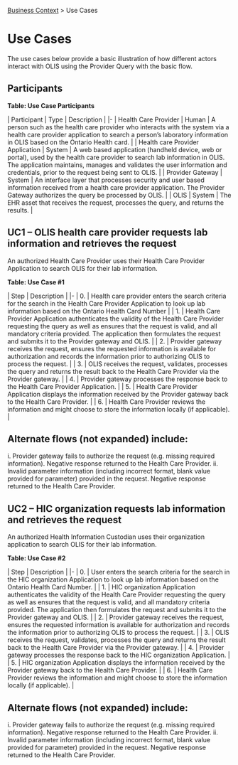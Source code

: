 <p id="breadcrumb">

[Business Context](https://simplifier.net/guide/OntarioLaboratoriesInformationSystemProviderQuery/BusinessContext) > Use Cases

</p>



# Use Cases


The use cases below provide a basic illustration of how different actors interact with OLIS using the Provider Query with the basic flow.
## Participants

**Table: Use Case Participants**


| Participant | Type   | Description |
|-
| Health Care Provider | Human  | A person such as the health care provider who interacts with the system via a health care provider application to search a person’s laboratory information in OLIS based on the Ontario Health card. |
| Health care Provider Application | System | A web based application (handheld device, web or portal), used by the health care provider to search lab information in OLIS. The application maintains, manages and validates the user information and credentials, prior to the request being sent to OLIS. |
| Provider  Gateway | System | An interface layer that processes security and user based information received from a health care provider application. The Provider Gateway authorizes the query be processed by OLIS. |
| OLIS | System | The EHR asset that receives the request, processes the query, and returns the results. |

## UC1 – OLIS health care provider requests lab information and retrieves the request

An authorized Health Care Provider uses their Health Care Provider Application to search OLIS for their lab information.

**Table: Use Case #1**


| Step | Description |
|-
| 0. | Health care provider enters the search criteria for the search in the Health Care Provider  Application to look up lab information based on the Ontario Health Card Number |
| 1.   | Health Care Provider Application authenticates the validity of the Health Care Provider requesting the query as well as ensures that the request is valid, and all mandatory criteria provided. The application then formulates the request and submits it to the Provider gateway and OLIS. |
| 2.   | Provider gateway receives the request, ensures the requested information is available for authorization and records the information prior to authorizing OLIS to process the request. |
| 3.   | OLIS receives the request, validates, processes the query and returns the result back to the Health Care Provider via the Provider gateway. |
| 4.   | Provider gateway processes the response back to the Health Care Provider  Application. |
| 5.   | Health Care Provider  Application displays the information received by the Provider gateway back to the Health Care Provider. |
| 6.   | Health Care Provider reviews the information and might choose to store the information locally (if applicable). |

## Alternate flows (not expanded) include:

i. Provider gateway fails to authorize the request (e.g. missing required information). Negative response returned to the Health Care Provider.
ii. Invalid parameter information (including incorrect format, blank value provided for parameter) provided in the request. Negative response returned to the Health Care Provider.

## UC2 – HIC organization requests lab information and retrieves the request

An authorized Health Information Custodian uses their organization application to search OLIS for their lab information.

**Table: Use Case #2**


| Step | Description  |
|-
| 0.   | User enters the search criteria for the search in the HIC organization  Application to look up lab information based on the Ontario Health Card Number. |
| 1.   | HIC organization Application authenticates the validity of the Health Care Provider requesting the query as well as ensures that the request is valid, and all mandatory criteria provided. The application then formulates the request and submits it to the Provider gateway and OLIS. |
| 2.   | Provider gateway receives the request, ensures the requested information is available for authorization and records the information prior to authorizing OLIS to process the request. |
| 3.   | OLIS receives the request, validates, processes the query and returns the result back to the Health Care Provider via the Provider gateway. |
| 4.   | Provider gateway processes the response back to the HIC organization  Application. |
| 5.   | HIC organization  Application displays the information received by the Provider gateway back to the Health Care Provider. |
| 6.   | Health Care Provider reviews the information and might choose to store the information locally (if applicable). |

## Alternate flows (not expanded) include:

i. Provider gateway fails to authorize the request (e.g. missing required information). Negative response returned to the Health Care Provider.
ii. Invalid parameter information (including incorrect format, blank value provided for parameter) provided in the request. Negative response returned to the Health Care Provider.



